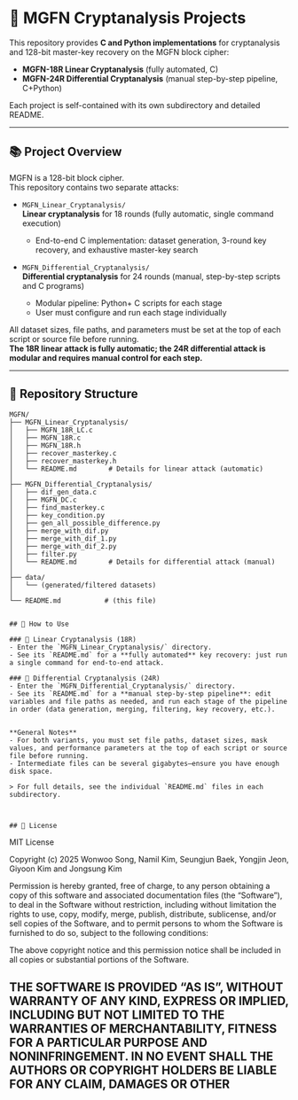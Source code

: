 # 🔐 MGFN Cryptanalysis Projects

This repository provides **C and Python implementations** for cryptanalysis and 128-bit master-key recovery on the MGFN block cipher:

- **MGFN-18R Linear Cryptanalysis** (fully automated, C)
- **MGFN-24R Differential Cryptanalysis** (manual step-by-step pipeline, C+Python)

Each project is self-contained with its own subdirectory and detailed README.

---

## 📚 Project Overview

MGFN is a 128-bit block cipher.  
This repository contains two separate attacks:

- `MGFN_Linear_Cryptanalysis/`  
  **Linear cryptanalysis** for 18 rounds (fully automatic, single command execution)  
  - End-to-end C implementation: dataset generation, 3-round key recovery, and exhaustive master-key search

- `MGFN_Differential_Cryptanalysis/`  
  **Differential cryptanalysis** for 24 rounds (manual, step-by-step scripts and C programs)  
  - Modular pipeline: Python+ C scripts for each stage  
  - User must configure and run each stage individually

All dataset sizes, file paths, and parameters must be set at the top of each script or source file before running.  
**The 18R linear attack is fully automatic; the 24R differential attack is modular and requires manual control for each step.**

---

## 📂 Repository Structure

```text
MGFN/
├── MGFN_Linear_Cryptanalysis/
│   ├── MGFN_18R_LC.c
│   ├── MGFN_18R.c
│   ├── MGFN_18R.h
│   ├── recover_masterkey.c
│   ├── recover_masterkey.h
│   └── README.md        # Details for linear attack (automatic)
│
├── MGFN_Differential_Cryptanalysis/
│   ├── dif_gen_data.c
│   ├── MGFN_DC.c
│   ├── find_masterkey.c
│   ├── key_condition.py
│   ├── gen_all_possible_difference.py
│   ├── merge_with_dif.py
│   ├── merge_with_dif_1.py
│   ├── merge_with_dif_2.py
│   ├── filter.py
│   └── README.md        # Details for differential attack (manual)
│
├── data/
│   └── (generated/filtered datasets)
│
└── README.md           # (this file)


## 🚦 How to Use

### 🔷 Linear Cryptanalysis (18R)
- Enter the `MGFN_Linear_Cryptanalysis/` directory.
- See its `README.md` for a **fully automated** key recovery: just run a single command for end-to-end attack.

### 🔷 Differential Cryptanalysis (24R)
- Enter the `MGFN_Differential_Cryptanalysis/` directory.
- See its `README.md` for a **manual step-by-step pipeline**: edit variables and file paths as needed, and run each stage of the pipeline in order (data generation, merging, filtering, key recovery, etc.).


**General Notes**
- For both variants, you must set file paths, dataset sizes, mask values, and performance parameters at the top of each script or source file before running.
- Intermediate files can be several gigabytes—ensure you have enough disk space.

> For full details, see the individual `README.md` files in each subdirectory.



## 📄 License

```
MIT License

Copyright (c) 2025 Wonwoo Song, Namil Kim, Seungjun Baek, Yongjin Jeon, Giyoon Kim and Jongsung Kim

Permission is hereby granted, free of charge, to any person obtaining a copy
of this software and associated documentation files (the “Software”), to deal
in the Software without restriction, including without limitation the rights
to use, copy, modify, merge, publish, distribute, sublicense, and/or sell
copies of the Software, and to permit persons to whom the Software is
furnished to do so, subject to the following conditions:

The above copyright notice and this permission notice shall be included in
all copies or substantial portions of the Software.

THE SOFTWARE IS PROVIDED “AS IS”, WITHOUT WARRANTY OF ANY KIND, EXPRESS OR
IMPLIED, INCLUDING BUT NOT LIMITED TO THE WARRANTIES OF MERCHANTABILITY,
FITNESS FOR A PARTICULAR PURPOSE AND NONINFRINGEMENT. IN NO EVENT SHALL THE
AUTHORS OR COPYRIGHT HOLDERS BE LIABLE FOR ANY CLAIM, DAMAGES OR OTHER
---


